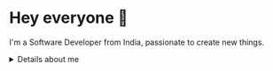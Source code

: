 # Hey everyone :wave:

I'm a Software Developer from India, passionate to create new things.


<details>
<summary>
  Details about me
</summary>

## Quick overview


#### GitHub stats 
<p><img align="left" src="https://github-readme-stats.vercel.app/api/top-langs?username=imperialrogers&show_icons=true&locale=en&layout=compact" alt="imperialrogers" /></p>

<p>&nbsp;<img align="center" src="https://github-readme-stats.vercel.app/api?username=imperialrogers&show_icons=true&locale=en" alt="imperialrogers" /></p>


### Visit My Portfolio: <a class="post" href="https://chintanchawda.netlify.app/">Portfolio Website</a>


### What I do?

I am currently pursuing my bachelor's at IIIT Dharwad, India. I am really passionate about learning and creating creative & innovative stuff. I develop, code and have some fun.

## My Skillset 📜

### Programming Languages
- C++
- Python
- JavaScript
- Dart

### Web Technologies

- NodeJS/ExpressJS

### Application Development

- Flutter

### Other Skills

- Adobe Photoshop
- Postman
- Git Actions

### Languages 🌐

| Language      | Proficiency                                                               |
| ------------- | ------------------------------------------------------------------------- |
| English       | Fluent/Excellent                                                          |
| Hindi         | Fluent/Excellent                                                          |
| Marathi     | Native language                                                           |



<!-- ## My own dictionary 📕:

| Word / abreviation | Meaning                                                | Note                                             |
| ------------------ | ------------------------------------------------------ | ------------------------------------------------ |
| FFO                | Fífa Friendly Office (a place where I can work safely) | Idea by [@aellopos](https://github.com/aellopos) | -->

</details>
